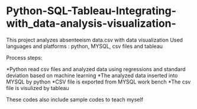 # Python-SQL-Tableau-Integrating-with_data-analysis-visualization-
This project analyzes absenteeism data.csv with data visualization
Used languages and platforms : python, MYSQL, csv files and tableau

Process steps:

*Python read csv files and analyzed data using regressions and standard deviation based on machine learning
*The analyzed data inserted into MYSQL by python 
*CSV file is exported from MYSQL work bench
*The csv file is visulized by tableau


These codes also include sample codes to teach myself

